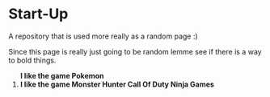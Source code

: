 # Start-Up
A repository that is used more really as a random page :)


Since this page is really just going to be random lemme see 
if there is a way to bold things.

<b> <ol> I like the game Pokemon <li>
I like the game Monster Hunter
Call Of Duty
Ninja Games
</b>
